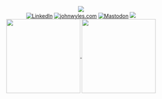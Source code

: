 <div id="header" align="center">
  <img src="https://global.discourse-cdn.com/spiceworks/original/4X/1/c/c/1cc76761c9b6c74eb0e770f8f7bfd9347c9aa4f3.gif"/>
</div>

<div id="badges" align="center">
  <a href="https://linkedin.com/in/johnwyles/"><img src="https://img.shields.io/badge/LinkedIn-blue?style=for-the-badge&logo=linkedin&logoColor=white&labelColor=blue&color=white" alt="LinkedIn"/></a>
  <a href="https://johnwyles.com/"><img src="https://img.shields.io/badge/johnwyles.com-green?style=for-the-badge&logo=hugo&logoColor=green&labelColor=white" alt="johnwyles.com"/></a>
  <a href="https://mastodon.social/@johnwyles"><img src="https://img.shields.io/badge/Mastodon-blue?style=for-the-badge&logo=mastodon&logoColor=blue&labelColor=white" alt="Mastodon"/></a>
  <a href=""><img src="https://img.shields.io/badge/j0hnwyl3s-purple?style=for-the-badge&label=nostr&labelColor=white&color=purple"/></a>
</div>

<div id="github-stats" align="center">
  <a href="https://github.com/johnwyles">
      <picture>
      <source
        srcset="https://github-readme-stats.vercel.app/api?username=johnwyles&show_icons=true&hide_rank=true&theme=dark"
        media="(prefers-color-scheme: dark)"
      />
      <source
        srcset="https://github-readme-stats.vercel.app/api?username=johnwyles&hide_rank=true&show_icons=true"
        media="(prefers-color-scheme: light), (prefers-color-scheme: no-preference)"
      />
      <img height=200 align="center" src="https://github-readme-stats.vercel.app/api?username=johnwyles&hide_rank=true&show_icons=true&theme=dark" />
    </picture>
  </a>
  <a href="https://github.com/johnwyles">
    <img height=200 align="center" src="https://github-readme-stats.vercel.app/api/top-langs/?username=johnwyles&layout=donut&langs_count=5&hide=html,css" />
  </a>
</div>

<div id="visit-counter" align="center">
  <img src="https://komarev.com/ghpvc/?username=johnwyles&style=flat-square&color=red&style=for-the-badge" alt=""/>
</div>
